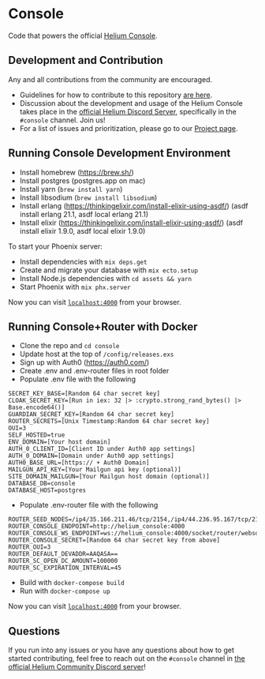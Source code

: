 # Console

Code that powers the official [Helium Console](https://console.helium.com/).

## Development and Contribution

Any and all contributions from the community are encouraged.

- Guidelines for how to contribute to this repository [are here](https://github.com/helium/console/blob/master/CONTRIBUTING.md).
- Discussion about the development and usage of the Helium Console takes place in the [official Helium Discord Server](https://discord.gg/helium), specifically in the `#console` channel. Join us!
- For a list of issues and prioritization, please go to our [Project page](https://github.com/orgs/helium/projects/15).

## Running Console Development Environment

  * Install homebrew (https://brew.sh/)
  * Install postgres (postgres.app on mac)
  * Install yarn (`brew install yarn`)
  * Install libsodium (`brew install libsodium`)
  * Install erlang (https://thinkingelixir.com/install-elixir-using-asdf/) (asdf install erlang 21.1, asdf local erlang 21.1)
  * Install elixir (https://thinkingelixir.com/install-elixir-using-asdf/) (asdf install elixir 1.9.0, asdf local elixir 1.9.0)

To start your Phoenix server:

  * Install dependencies with `mix deps.get`
  * Create and migrate your database with `mix ecto.setup`
  * Install Node.js dependencies with `cd assets && yarn`
  * Start Phoenix with `mix phx.server`

Now you can visit [`localhost:4000`](http://localhost:4000) from your browser.

## Running Console+Router with Docker

  * Clone the repo and `cd console`
  * Update host at the top of `/config/releases.exs`
  * Sign up with Auth0 (https://auth0.com/)
  * Create .env and .env-router files in root folder
  * Populate .env file with the following

  ```
  SECRET_KEY_BASE=[Random 64 char secret key]
  CLOAK_SECRET_KEY=[Run in iex: 32 |> :crypto.strong_rand_bytes() |> Base.encode64()]
  GUARDIAN_SECRET_KEY=[Random 64 char secret key]
  ROUTER_SECRETS=[Unix Timestamp:Random 64 char secret key]
  OUI=3
  SELF_HOSTED=true
  ENV_DOMAIN=[Your host domain]
  AUTH_0_CLIENT_ID=[Client ID under Auth0 app settings]
  AUTH_0_DOMAIN=[Domain under Auth0 app settings]
  AUTH0_BASE_URL=[https:// + Auth0 Domain]
  MAILGUN_API_KEY=[Your Mailgun api key (optional)]
  SITE_DOMAIN_MAILGUN=[Your Mailgun host domain (optional)]
  DATABASE_DB=console
  DATABASE_HOST=postgres
  ```
  * Populate .env-router file with the following
  ```
  ROUTER_SEED_NODES=/ip4/35.166.211.46/tcp/2154,/ip4/44.236.95.167/tcp/2154
  ROUTER_CONSOLE_ENDPOINT=http://helium_console:4000
  ROUTER_CONSOLE_WS_ENDPOINT=ws://helium_console:4000/socket/router/websocket
  ROUTER_CONSOLE_SECRET=[Random 64 char secret key from above]
  ROUTER_OUI=3
  ROUTER_DEFAULT_DEVADDR=AAQASA==
  ROUTER_SC_OPEN_DC_AMOUNT=100000
  ROUTER_SC_EXPIRATION_INTERVAL=45
  ```

  * Build with `docker-compose build`
  * Run with `docker-compose up`

Now you can visit [`localhost:4000`](http://localhost:4000) from your browser.

## Questions

If you run into any issues or you have any questions about how to get started contributing, feel free to reach out on the `#console` channel in [the official Helium Community Discord server](http://discord.gg/helium)!
